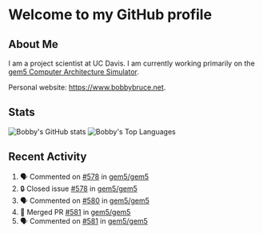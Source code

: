# Welcome to my GitHub profile

## About Me

I am a project scientist at UC Davis. I am currently working primarily on the [gem5 Computer Architecture Simulator](https://github.com/gem5).

Personal website: <https://www.bobbybruce.net>.

## Stats

![Bobby's GitHub stats](https://github-readme-stats.vercel.app/api?username=bobbyrbruce&show_icons=true&theme=responsive&include_all_commits=true&count_private=true&show=reviews&disable_animations=true)
![Bobby's Top Languages ](https://github-readme-stats.vercel.app/api/top-langs/?username=bobbyrbruce&layout=compact&theme=responsive&count_private=true&langs_count=10&disable_animations=true)

## Recent Activity

<!--START_SECTION:activity-->
1. 🗣 Commented on [#578](https://github.com/gem5/gem5/issues/578#issuecomment-1827042913) in [gem5/gem5](https://github.com/gem5/gem5)
2. 🔒 Closed issue [#578](https://github.com/gem5/gem5/issues/578) in [gem5/gem5](https://github.com/gem5/gem5)
3. 🗣 Commented on [#580](https://github.com/gem5/gem5/issues/580#issuecomment-1827041981) in [gem5/gem5](https://github.com/gem5/gem5)
4. 🎉 Merged PR [#581](https://github.com/gem5/gem5/pull/581) in [gem5/gem5](https://github.com/gem5/gem5)
5. 🗣 Commented on [#581](https://github.com/gem5/gem5/pull/581#issuecomment-1827039775) in [gem5/gem5](https://github.com/gem5/gem5)
<!--END_SECTION:activity-->
